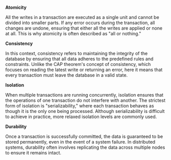 **Atomicity**

All the writes in a transaction are executed as a single unit and cannot be divided into smaller parts. If any error occurs during the transaction, all changes are undone, ensuring that either all the writes are applied or none at all. This is why atomicity is often described as "all or nothing."

**Consistency**

In this context, consistency refers to maintaining the integrity of the database by ensuring that all data adheres to the predefined rules and constraints. Unlike the CAP theorem's concept of consistency, which focuses on reading the latest write or returning an error, here it means that every transaction must leave the database in a valid state.

**Isolation**

When multiple transactions are running concurrently, isolation ensures that the operations of one transaction do not interfere with another. The strictest form of isolation is "serializability," where each transaction behaves as though it is the only one being processed. Although serializability is difficult to achieve in practice, more relaxed isolation levels are commonly used.

**Durability**

Once a transaction is successfully committed, the data is guaranteed to be stored permanently, even in the event of a system failure. In distributed systems, durability often involves replicating the data across multiple nodes to ensure it remains intact.